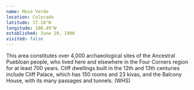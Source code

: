 ```yaml
---
name: Mesa Verde
location: Colorado
latitude: 37.18°N
longitude: 108.49°W
established: June 29, 1906
visited: false
---
```


This area constitutes over 4,000 archaeological sites of the Ancestral Puebloan people, who lived here and elsewhere in the Four Corners region for at least 700 years. Cliff dwellings built in the 12th and 13th centuries include Cliff Palace, which has 150 rooms and 23 kivas, and the Balcony House, with its many passages and tunnels. (WHS)
